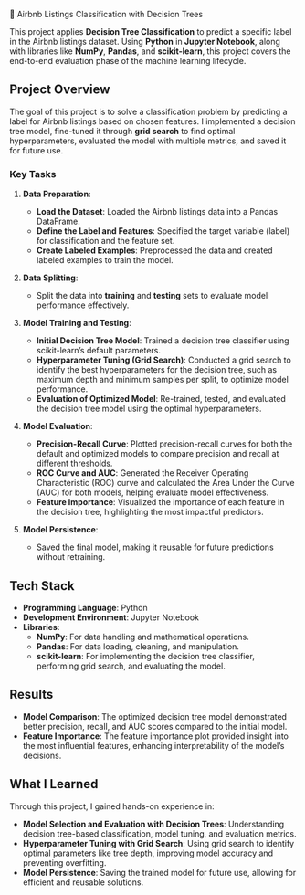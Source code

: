 🏡 Airbnb Listings Classification with Decision Trees

This project applies **Decision Tree Classification** to predict a specific label in the Airbnb listings dataset. Using **Python** in **Jupyter Notebook**, along with libraries like **NumPy**, **Pandas**, and **scikit-learn**, this project covers the end-to-end evaluation phase of the machine learning lifecycle.

## Project Overview

The goal of this project is to solve a classification problem by predicting a label for Airbnb listings based on chosen features. I implemented a decision tree model, fine-tuned it through **grid search** to find optimal hyperparameters, evaluated the model with multiple metrics, and saved it for future use.

### Key Tasks

1. **Data Preparation**:
   - **Load the Dataset**: Loaded the Airbnb listings data into a Pandas DataFrame.
   - **Define the Label and Features**: Specified the target variable (label) for classification and the feature set.
   - **Create Labeled Examples**: Preprocessed the data and created labeled examples to train the model.

2. **Data Splitting**:
   - Split the data into **training** and **testing** sets to evaluate model performance effectively.

3. **Model Training and Testing**:
   - **Initial Decision Tree Model**: Trained a decision tree classifier using scikit-learn’s default parameters.
   - **Hyperparameter Tuning (Grid Search)**: Conducted a grid search to identify the best hyperparameters for the decision tree, such as maximum depth and minimum samples per split, to optimize model performance.
   - **Evaluation of Optimized Model**: Re-trained, tested, and evaluated the decision tree model using the optimal hyperparameters.

4. **Model Evaluation**:
   - **Precision-Recall Curve**: Plotted precision-recall curves for both the default and optimized models to compare precision and recall at different thresholds.
   - **ROC Curve and AUC**: Generated the Receiver Operating Characteristic (ROC) curve and calculated the Area Under the Curve (AUC) for both models, helping evaluate model effectiveness.
   - **Feature Importance**: Visualized the importance of each feature in the decision tree, highlighting the most impactful predictors.

5. **Model Persistence**:
   - Saved the final model, making it reusable for future predictions without retraining.

## Tech Stack

- **Programming Language**: Python
- **Development Environment**: Jupyter Notebook
- **Libraries**:
  - **NumPy**: For data handling and mathematical operations.
  - **Pandas**: For data loading, cleaning, and manipulation.
  - **scikit-learn**: For implementing the decision tree classifier, performing grid search, and evaluating the model.

## Results

- **Model Comparison**: The optimized decision tree model demonstrated better precision, recall, and AUC scores compared to the initial model.
- **Feature Importance**: The feature importance plot provided insight into the most influential features, enhancing interpretability of the model’s decisions.

## What I Learned

Through this project, I gained hands-on experience in:
- **Model Selection and Evaluation with Decision Trees**: Understanding decision tree-based classification, model tuning, and evaluation metrics.
- **Hyperparameter Tuning with Grid Search**: Using grid search to identify optimal parameters like tree depth, improving model accuracy and preventing overfitting.
- **Model Persistence**: Saving the trained model for future use, allowing for efficient and reusable solutions.
